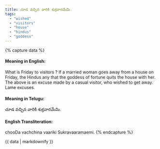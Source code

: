 ```yaml
---
title: చూడ వచ్చిన వారికి శుక్రవారమేమి.
tags:
  - "wished"
  - "visitors"
  - "house"
  - "hindus"
  - "goddess"
---
```


{% capture data %}
#### Meaning in English:
What is Friday to visitors ?
If a married woman goes away from a house on Friday, the Hindus any that the goddess of fortune quits the house with her. The above is an excuse made by a casual visitor, who wished to get away.
Lame excuses.

#### Meaning in Telugu:
చూడ వచ్చిన వారికి శుక్రవారమేమి.

#### English Transliteration:
chooDa vachchina vaariki Sukravaaramaemi.
{% endcapture %}

{{ data | markdownify }}

